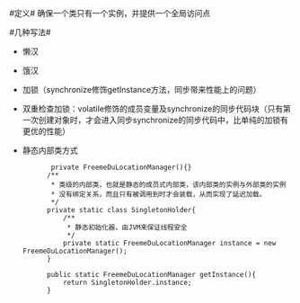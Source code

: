 #定义#
确保一个类只有一个实例，并提供一个全局访问点

#几种写法#
- 懒汉
- 饿汉
- 加锁（synchronize修饰getInstance方法，同步带来性能上的问题）
- 双重检查加锁：volatile修饰的成员变量及synchronize的同步代码块（只有第一次创建对象时，才会进入同步synchronize的同步代码中，比单纯的加锁有更优的性能）
- 静态内部类方式
	
		     private FreemeDuLocationManager(){}
		    /**
		     * 类级的内部类，也就是静态的成员式内部类，该内部类的实例与外部类的实例
		     * 没有绑定关系，而且只有被调用到时才会装载，从而实现了延迟加载。
		     */
		    private static class SingletonHolder{
		        /**
		         * 静态初始化器，由JVM来保证线程安全
		         */
		        private static FreemeDuLocationManager instance = new FreemeDuLocationManager();
		    }
		
		    public static FreemeDuLocationManager getInstance(){
		        return SingletonHolder.instance;
		    }
